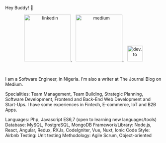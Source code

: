 Hey Buddy! 👋

<p align="center">
  <a href="https://www.linkedin.com/in/weezykon/" target="_new">
    <img src="https://content.linkedin.com/content/dam/me/business/en-us/amp/brand-site/v2/bg/LI-Logo.svg.original.svg" alt="linkedin" width="150px" />
  </a>
  &nbsp;&nbsp;
  <a href="https://medium.com/@weezykon" target="_new">
    <img src="https://ucbd382d867eda2285bc3724c2e9.previews.dropboxusercontent.com/p/thumb/ABxzcRa1Io9OepWpXWksNIfuSVFU83Oz4QMjJWNz2VxXXLMnrdQXmih2XJ59-MjYABlvS1O4i7cWw80E5i9tAJdeSQFZXt7wjUDOL42YWUMXc7sweGhSpTjnK_gKmUkl3KdJf82qTSqCU912d7ekG-SgbwtU-221N0WwgcEKVCvGRbKDeBDmILNG3aLrcGlGCehEZwRDBYk2GGYW2z7WvtunV266hGU2bH3sTQChf0fgUk-UCUPxIny6ShPo6RKKO9kbyoaa7WNK9W0pc0zf86TYhlPHv4GZKDEHUjMRVNQJMU2b3crFp3NAALQ6NVnGJbL7aFv3rDpQBdjfbbQ4QhKVdaiY7av9Wk3dgDaC4kp0PPzO0gwW4X82d42gy7dii9Pa_1eluP0lRzgrQEGA8e6STwcv9hnc0b23-Jc8A7tl3cW_BwfYdaW7hxkutbSbh-97TeFhFtkMZOY7A8DlhWZIo2roqnSIEuVDcJZc6ABW6GvtLGlZM2gPGRZ1BZk1FNtO3YQzv_7dQYKIJeqvhPSXUxuz853UfjfkGP84HoFFJZwz6WLDwiQMwbny7OyTpkZYZocKT-pnSxGViQgpteEteXzQbx4DSLtouo2VLQ_NpQA6J6sC1S1O9P-I4Qv3XmypMsrssItlLC3LoxjZlaW9k5F1nKP0mADsndTSv0L8Fk-qrseIU37dGagf1rKklwxQi-46M9zKGpLt_YuFPgRn43b9ZeZK3qUJx0An_gzfT8d_8sXmcjl0ly-qfXFy3qy4r5VvtdOtoY93jmdGTxjBlpazM5ap-YkzTL1VfxASM_ZXLcL2wtOohb6BCieP_vI7_3Q40Aszcpn2E1K9aUIr8sIKIhLQ7t_iPS9HthE3vLUM-K7xgxegLJ0TaAI8xUSaQff5WF1pDSijPXGiIoibPMoT3J-cJnOjajEKnbznFRuq0DFvVkDP17G4Aga_eDIxf0bJImuG_zMdkSYXHGOZWux8pG38vLoRhiBl-SgUsNw1asxZLzZ8cN9PCzMmUqyc9zXugZ8yJZhHH0Gz2laAD-xC42XNWkUsWkvOW5-3S-3DIyR6fxNcBbXnKeOeZ2IYAHpgbmgMVtyotOSk8KIA4H5mPb-GGEyTnK_F-fwBXXjMK3xpx8akTLgtpb4Ngw_8435Mg-Wa88mv_lkpmScRw2NWpicmUj9NujVWZDoNVYKJt-NnWrZ5ym7WbuGu38XjwHb4z2gccUcYrJzd8aF_YdiGGk56_fy73DYqMG1xppXuRt5sJKmRK9vKygkeuhQ/p.png" alt="medium" width="150px" />
  </a>
  &nbsp;&nbsp;
  <a href="https://dev.to/weezykon" target="_new">
    <img src="https://d2fltix0v2e0sb.cloudfront.net/dev-black.png" alt="dev.to" width="50px" />
  </a>
</p>
<br/>

I am a Software Engineer, in Nigeria. I'm also a writer at The Journal Blog on Medium.

Specialities: Team Management, Team Building, Strategic Planning, Software Development, Frontend and Back-End Web Development and Start-Ups. I have some experiences in Fintech, E-commerce, IoT and B2B Apps.

Languages: Php, Javascript ES6,7 (open to learning new languages/tools)
Database: MySQL, PostgreSQL, MongoDB
Framework/Library: Node.js, React, Angular, Redux, RXJs, CodeIgniter, Vue, Nuxt, Ionic
Code Style: Airbnb
Testing: Unit testing
Methodology: Agile Scrum, Object-oriented 



